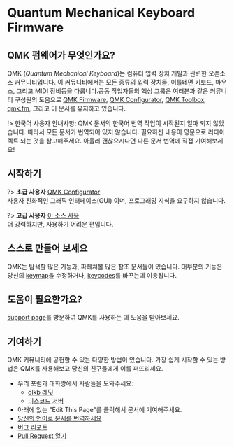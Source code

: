 # Quantum Mechanical Keyboard Firmware

## QMK 펌웨어가 무엇인가요?

QMK (*Quantum Mechanical Keyboard*)는 컴퓨터 입력 장치 개발과 관련한 오픈소스 커뮤니티입니다. 이 커뮤니티에서는 모든 종류의 입력 장치들, 이를테면 키보드, 마우스, 그리고 MIDI 장비등을 다룹니다.공동 작업자들의 핵심 그룹은 여러분과 같은 커뮤니티 구성원의 도움으로 [QMK Firmware](https://github.com/qmk/qmk_firmware), [QMK Configurator](https://config.qmk.fm), [QMK Toolbox](https://github.com/qmk/qmk_toolbox), [qmk.fm](https://qmk.fm), 그리고 이 문서를 유지하고 있습니다.

!> 한국어 사용자 안내사항: QMK 문서의 한국어 번역 작업이 시작된지 얼마 되지 않았습니다. 따라서 모든 문서가 번역되어 있지 않습니다. 필요하신 내용이 영문으로 리다이렉트 되는 것을 참고해주세요. 아울러 괜찮으시다면 다른 문서 번역에 직접 기여해보세요!

## 시작하기

<div class="flex-container">

?> **초급 사용자** [QMK Configurator](ko/newbs_building_firmware_configurator.md) <br>
사용자 친화적인 그래픽 인터페이스(GUI) 이며, 프로그래밍 지식을 요구하지 않습니다.

?> **고급 사용자** [이 소스 사용](ko/newbs.md) <br> 
더 강력하지만, 사용하기 어려운 편입니다.

</div>

## 스스로 만들어 보세요

QMK는 탐색할 많은 기능과, 파헤쳐볼 많은 참조 문서들이 있습니다. 대부분의 기능은 당신의 [keymap](ko/keymap.md)을 수정하거나, [keycodes](ko/keycodes.md)를 바꾸는데 이용됩니다.

## 도움이 필요한가요?

[support page](ko/support.md)를 방문하여 QMK를 사용하는 데 도움을 받아보세요.

## 기여하기

QMK 커뮤니티에 공헌할 수 있는 다양한 방법이 있습니다. 가장 쉽게 시작할 수 있는 방법은 QMK를 사용해보고 당신의 친구들에게 이를 퍼뜨리세요.

* 우리 포럼과 대화방에서 사람들을 도와주세요:
    * [olkb 레딧](https://www.reddit.com/r/olkb/)
    * [디스코드 서버](https://discord.gg/Uq7gcHh)
* 아래에 있는 "Edit This Page"를 클릭해서 문서에 기여해주세요.
* [당신의 언어로 문서를 번역하세요](translating.md)
* [버그 리포트](https://github.com/qmk/qmk_firmware/issues/new/choose)
* [Pull Request 열기](contributing.md)
